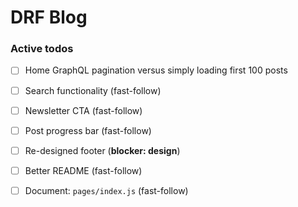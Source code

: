 # DRF Blog

### Active todos

- [ ] Home GraphQL pagination versus simply loading first 100 posts

- [ ] Search functionality (fast-follow)
- [ ] Newsletter CTA (fast-follow)
- [ ] Post progress bar (fast-follow)

- [ ] Re-designed footer (**blocker: design**)
- [ ] Better README (fast-follow)
- [ ] Document: `pages/index.js` (fast-follow)
